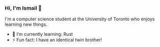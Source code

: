 ### Hi, I'm Ismail 👋

I'm a computer science student at the University of Toronto who enjoys learning new things.

- 🌱 I’m currently learning: Rust
- ⚡ Fun fact: I have an identical twin brother!
<!--
**ismail-ahmed0149/ismail-ahmed0149** is a ✨ _special_ ✨ repository because its `README.md` (this file) appears on your GitHub profile.

Here are some ideas to get you started:

- 🔭 I’m currently working on ...
- 👯 I’m looking to collaborate on ...
- 🤔 I’m looking for help with ...
- 💬 Ask me about ...
- 📫 How to reach me: ...
- 😄 Pronouns: ...
  -->
